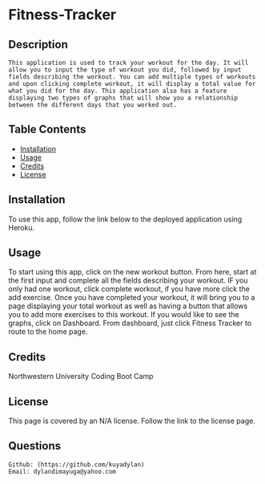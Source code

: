# Fitness-Tracker

  ## Description
    This application is used to track your workout for the day. It will allow you to input the type of workout you did, followed by input fields describing the workout. You can add multiple types of workouts and upon clicking complete workout, it will display a total value for what you did for the day. This application also has a feature displaying two types of graphs that will show you a relationship between the different days that you worked out.
    
  ## Table Contents
  
  - [Installation](#installation)
  - [Usage](#usage)
  - [Credits](#credits)
  - [License](#license)
  
  ## Installation
  To use this app, follow the link below to the deployed application using Heroku.
  
  ## Usage
  To start using this app, click on the new workout button. From here, start at the first input and complete all the fields describing your workout. IF you only had one workout, click complete workout, if you have more click the add exercise. Once you have completed your workout, it will bring you to a page displaying your total workout as well as having a button that allows you to add more exercises to this workout. If you would like to see the graphs, click on Dashboard. From dashboard, just click Fitness Tracker to route to the home page.

  ## Credits
  Northwestern University Coding Boot Camp

  ## License
  This page is covered by an N/A license. Follow the link to the license page.
  
  

  ## Questions
    Github: (https://github.com/kuyadylan)
    Email: dylandimayuga@yahoo.com
